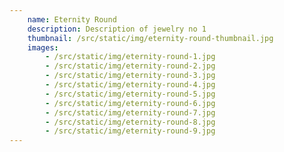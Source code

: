 ```yaml
---
    name: Eternity Round
    description: Description of jewelry no 1
    thumbnail: /src/static/img/eternity-round-thumbnail.jpg
    images:
        - /src/static/img/eternity-round-1.jpg
        - /src/static/img/eternity-round-2.jpg
        - /src/static/img/eternity-round-3.jpg
        - /src/static/img/eternity-round-4.jpg
        - /src/static/img/eternity-round-5.jpg
        - /src/static/img/eternity-round-6.jpg
        - /src/static/img/eternity-round-7.jpg
        - /src/static/img/eternity-round-8.jpg
        - /src/static/img/eternity-round-9.jpg
---
```

